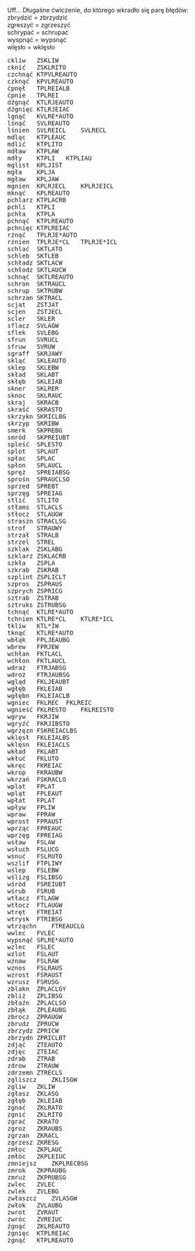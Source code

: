 Uff... Długaśne ćwiczenie, do którego wkradło się parę błędów:  
zbrydzić = zbrzydzić  
zgreszyć =	zgrzeszyć  
schrypać = 	schrupać  
wyspnąć =	wypsnąć  
wlęsło =	wklęsło  

<pre>
ckliw	ZSKLIW	
cknić	ZSKLRITO	
czchnąć	KTPVLREAUTO	
czknąć	KPVLREAUTO	
ćpnęł	TPLREIALB	
ćpnie	TPLREI 	
dźgnąć	KTLRJEAUTO	
dźgnięc	KTLRJEIAC	
lgnąć	KVLRE*AUTO	
lśnąć	SVLREAUTO	
lśnien	SVLREICL	SVLRECL
mdląc	KTPLEAUC	
mdlić	KTPLITO	
mdław	KTPLAW	
mdły	KTPLI	KTPLIAU
mglist	KPLJIST	
mgła	KPLJA	
mgław	KPLJAW	
mgnien	KPLRJECL	KPLRJEICL
mknąć	KPLREAUTO	
pchlarz	KTPLACRB	
pchli	KTPLI 	
pchła	KTPLA	
pchnąć	KTPLREAUTO	
pchnięc	KTPLREIAC	
rżnąć	TPLRJE*AUTO	
rżnien	TPLRJE*CL	TPLRJE*ICL
schlać	SKTLATO	
schleb	SKTLEB	
schładz	SKTLACW	
schłodz	SKTLAUCW	
schnąć	SKTLREAUTO	
schron	SKTRAUCL	
schrup	SKTRUBW	
schrzan	SKTRACL	
scjat	ZSTJAT	
scjen	ZSTJECL	
scler	SKLER	
sflacz	SVLAGW	
sflek	SVLEBG	
sfrun	SVRUCL	
sfruw	SVRUW	
sgraff	SKRJAWY	
skląć	SKLEAUTO	
sklep	SKLEBW	
skład	SKLABT	
skłęb	SKLEIAB	
skner	SKLRER	
sknoc	SKLRAUC	
skraj	SKRACB	
skraść	SKRASTO	
skrzykn	SKRICLBG	
skrzyp	SKRIBW	
smerk	SKPREBG	
smród	SKPREIUBT	
spleść	SPLESTO	
splot	SPLAUT	
spłac	SPLAC	
spłon	SPLAUCL	
spręż	SPREIABSG	
sprośn	SPRAUCLSO	
sprzed	SPREBT	
sprzęg	SPREIAG	
stlić	STLITO	
stłams	STLACLS	
stłocz	STLAUGW	
straszn	STRACLSG	
strof	STRAUWY	
strzał	STRALB	
strzel	STREL	
szklak	ZSKLABG	
szklarz	ZSKLACRB	
szkła	ZSPLA	
szkrab	ZSKRAB	
szplint	ZSPLICLT	
szpros	ZSPRAUS	
szprych	ZSPRICG	
sztrab	ZSTRAB	
sztruks	ZSTRUBSG	
tchnąć	KTLRE*AUTO	
tchnien	KTLRE*CL	KTLRE*ICL
tkliw	KTL*IW	
tknąć	KTLRE*AUTO	
wbłąk	FPLJEAUBG	
wbrew	FPRJEW	
wchłan	FKTLACL	
wchłon	FKTLAUCL	
wdraż	FTRJABSG	
wdroż	FTRJAUBSG	
wgląd	FKLJEAUBT	
wgłęb	FKLEIAB	
wgłębn	FKLEIACLB	
wgniec	FKLREC	FKLREIC
wgnieść	FKLRESTO	FKLREISTO
wgryw	FKRJIW	
wgryźć	FKRJIBSTO	
wgrzęzn	FSKREIACLBS	
wklęsł	FKLEIALBS	
wklęsn	FKLEIACLS	
wkład	FKLABT	
wkłuć	FKLUTO	
wkręc	FKREIAC	
wkrop	FKRAUBW	
wkrzań	FSKRACLO	
wplat	FPLAT	
wpląt	FPLEAUT	
wpłat	FPLAT	
wpływ	FPLIW	
wpraw	FPRAW	
wprost	FPRAUST	
wprząc	FPREAUC	
wprzęg	FPREIAG	
wsław	FSLAW	
wsłuch	FSLUCG	
wsnuć	FSLRUTO	
wszlif	FTPLIWY	
wślep	FSLEBW	
wślizg	FSLIBSG	
wśród	FSREIUBT	
wśrub	FSRUB	
wtłacz	FTLAGW	
wtłocz	FTLAUGW	
wtręt	FTREIAT	
wtrysk	FTRIBSG	
wtrząchn	FTREAUCLG	
wwlec	FVLEC	
wypsnąć	SPLRE*AUTO	
wzlec	FSLEC	
wzlot	FSLAUT	
wznaw	FSLRAW	
wznos	FSLRAUS	
wzrost	FSRAUST	
wzrusz	FSRUSG	
zblakn	ZPLACLGY	
zbliż	ZPLIBSG	
zbłaźn	ZPLACLSO	
zbłąk	ZPLEAUBG	
zbrocz	ZPRAUGW	
zbrudz	ZPRUCW	
zbrzydz	ZPRICW	
zbrzydn	ZPRICLBT	
zdjąć	ZTEAUTO	
zdjęc	ZTEIAC	
zdrab	ZTRAB	
zdrow	ZTRAUW	
zdrzemn	ZTRECLS	
zgliszcz	ZKLISGW	
zgliw	ZKLIW	
zgłasz	ZKLASG	
zgłęb	ZKLEIAB	
zgnać	ZKLRATO	
zgnić	ZKLRITO	
zgrać	ZKRATO	
zgroz	ZKRAUBS	
zgrzan	ZKRACL	
zgrzesz	ZKRESG	
zmłoc	ZKPLAUC	
zmłóc	ZKPLEIUC	
zmniejsz	ZKPLRECBSG	
zmrok	ZKPRAUBG	
zmruż	ZKPRUBSG	
zwlec	ZVLEC	
zwlek	ZVLEBG	
zwłaszcz	ZVLASGW	
zwłok	ZVLAUBG	
zwrot	ZVRAUT	
zwróc	ZVREIUC	
źgnąć	ZKLREAUTO	
żgnięc	KTPLREIAC	
żgnąć	KTPLREAUTO		
</pre>
